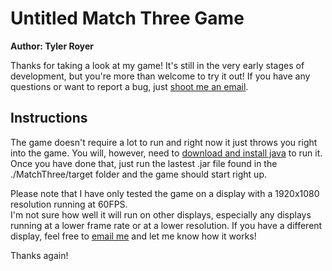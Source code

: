 # Untitled Match Three Game
**Author: Tyler Royer**

Thanks for taking a look at my game!  It's still in the very early stages of development, but you're 
more than welcome to try it out!  If you have any questions or want to report a bug, just 
[shoot me an email](mailto:tyler.wayne.royer@gmail.com).   
   
## Instructions
The game doesn't require a lot to run and right now it just throws you right into the game.  You will, 
however, need to [download and install java](https://www.java.com/) to run it.  Once you have done that, 
just run the lastest .jar file found in the ./MatchThree/target folder and the game should start right up.  

Please note that I have only tested the game on a display with a 1920x1080 resolution running at 60FPS.  
I'm not sure how well it will run on other displays, especially any displays running at a lower frame 
rate or at a lower resolution.  If you have a different display, feel free to 
[email me](mailto:tyler.wayne.royer@gmail.com) and let me know how it works!   
   
Thanks again!